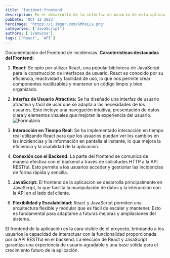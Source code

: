 ```yaml
---
title: 'Incident-frontend'
description: En el desarrollo de la interfaz de usuario de esta aplicación, hemos empleado React y JavaScript para crear un frontend atractivo y altamente interactivo. Esta parte del proyecto juega un papel crucial en la experiencia del usuario y proporciona una interfaz intuitiva para interactuar con la API RESTful que hemos construido en el backend de incidencias.'
pubDate: 'OCT 12 2023'
heroImage: 'https://i.imgur.com/6MhsLLx.png'
categories: ['JavaScript']
authors: ['ivanSosa']
tags: ['React', 'API']
---
```


Documentación del Frontend de incidencias.
**Características destacadas del Frontend:**

1. **React:** Se opto por utilizar React, una popular biblioteca de JavaScript para la construcción de interfaces de usuario. React es conocido por su eficiencia, reactividad y facilidad de uso, lo que nos permite crear componentes reutilizables y mantener un código limpio y bien organizado.

2. **Interfaz de Usuario Atractiva:** Se ha diseñado una interfaz de usuario atractiva y fácil de usar que se adapta a las necesidades de los usuarios. Esto incluye una navegación intuitiva, presentación de datos clara y elementos visuales que mejoran la experiencia del usuario.
![Formulario](https://i.imgur.com/CId2y1P.png)

3. **Interacción en Tiempo Real:** Se ha implementado interacción en tiempo real utilizando React para que los usuarios puedan ver los cambios en las incidencias y la información en pantalla al instante, lo que mejora la eficiencia y la usabilidad de la aplicación.

4. **Conexión con el Backend:** La parte del frontend se comunica de manera efectiva con el backend a través de solicitudes HTTP a la API RESTful. Esto permite a los usuarios acceder y gestionar las incidencias de forma rápida y sencilla.

5. **JavaScript:** El frontend de la aplicación se desarrolla principalmente en JavaScript, lo que facilita la manipulación de datos y la interacción con la API en el lado del cliente.

6. **Flexibilidad y Escalabilidad:** React y JavaScript permiten una arquitectura flexible y modular que es fácil de escalar y mantener. Esto es fundamental para adaptarse a futuras mejoras y ampliaciones del sistema.

El frontend de la aplicación es la cara visible de el proyecto, brindando a los usuarios la capacidad de interactuar con la funcionalidad proporcionada por la API RESTful en el backend. La elección de React y JavaScript garantiza una experiencia de usuario agradable y una base sólida para el crecimiento futuro de la aplicación.

